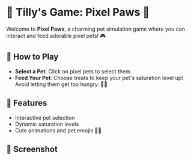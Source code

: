 # 🐾 Tilly's Game: Pixel Paws 🐾

Welcome to **Pixel Paws**, a charming pet simulation game where you can interact and feed adorable pixel pets! 🎮

## 👾 How to Play

- **Select a Pet**: Click on pixel pets to select them.
- **Feed Your Pet**: Choose treats to keep your pet's saturation level up! Avoid letting them get too hungry. 🥕🍰

## 🎨 Features

- Interactive pet selection
- Dynamic saturation levels
- Cute animations and pet emojis 🐶🐱

## 📁 Screenshot

